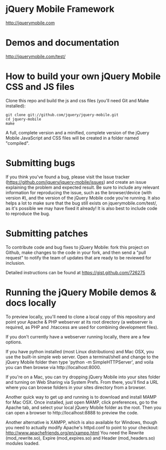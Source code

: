 jQuery Mobile Framework
=====
http://jquerymobile.com


Demos and documentation
===================================
http://jquerymobile.com/test/


How to build your own jQuery Mobile CSS and JS files
===================================

Clone this repo and build the js and css files (you'll need Git and Make installed):

    git clone git://github.com/jquery/jquery-mobile.git
    cd jquery-mobile
    make

A full, complete version and a minified, complete version of the jQuery Mobile JavaScript and CSS files will be created in a folder named "compiled".


Submitting bugs
===================================

If you think you've found a bug, please visit the Issue tracker (https://github.com/jquery/jquery-mobile/issues) and create an issue explaining the problem and expected result. Be sure to include any relevant information for reproducing the issue, such as the browser/device (with version #), and the version of the jQuery Mobile code you're running. It also helps a lot to make sure that the bug still exists on jquerymobile.com/test/, as it's possible we may have fixed it already! It is also best to include code to reproduce the bug. 


Submitting patches
===================================

To contribute code and bug fixes to jQuery Mobile: fork this project on Github, make changes to the code in your fork, and then send a 
"pull request" to notify the team of updates that are ready to be reviewed for inclusion.

Detailed instructions can be found at https://gist.github.com/726275


Running the jQuery Mobile demos & docs locally
===================================

To preview locally, you'll need to clone a local copy of this repository and point your Apache & PHP webserver at its root directory (a webserver is required, as PHP and .htaccess are used for combining development files).

If you don't currently have a webserver running locally, there are a few options. 

If you have python installed (most Linux distributions) and Mac OSX, you use the built-in simple web server. Open a terminal/shell and change to the jQuery Mobile folder then type 'python -m SimpleHTTPServer', and voila you can then browse via http://localhost:8000. 

If you're on a Mac, you can try dropping jQuery Mobile into your sites folder and turning on Web Sharing via System Prefs. From there, you'll find a URL where you can browse folders in your sites directory from a browser.

Another quick way to get up and running is to download and install MAMP for Mac OSX. Once installed, just open MAMP, click preferences, go to the Apache tab, and select your local jQuery Mobile folder as the root. Then you can open a browser to http://localhost:8888 to preview the code.

Another alternative is XAMPP, which is also available for Windows, though you need to actually modify Apache's httpd.conf to point to your checkout: http://www.apachefriends.org/en/xampp.html
You need the Rewrite (mod_rewrite.so), Expire (mod_expires.so) and Header (mod_headers.so) modules loaded.
